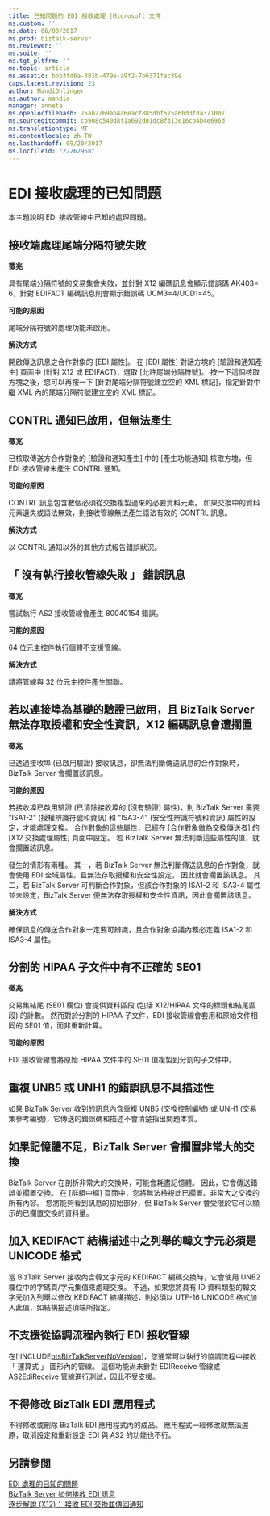 ```yaml
---
title: 已知問題的 EDI 接收處理 |Microsoft 文件
ms.custom: ''
ms.date: 06/08/2017
ms.prod: biztalk-server
ms.reviewer: ''
ms.suite: ''
ms.tgt_pltfrm: ''
ms.topic: article
ms.assetid: bbb3fd6a-381b-479e-a9f2-7b6371fac39e
caps.latest.revision: 23
author: MandiOhlinger
ms.author: mandia
manager: anneta
ms.openlocfilehash: 75ab2769ab4a6eacf885dbf675a6bd3fda371007
ms.sourcegitcommit: cb908c540d8f1a692d01dc8f313e16cb4b4e696d
ms.translationtype: MT
ms.contentlocale: zh-TW
ms.lasthandoff: 09/20/2017
ms.locfileid: "22262958"
---
```

# <a name="known-issues-with-edi-receive-processing"></a>EDI 接收處理的已知問題
本主題說明 EDI 接收管線中已知的處理問題。  
  
## <a name="receive-side-processing-of-trailing-separators-fails"></a>接收端處理尾端分隔符號失敗  
 **徵兆**  
  
 具有尾端分隔符號的交易集會失敗，並針對 X12 編碼訊息會顯示錯誤碼 AK403= 6，針對 EDIFACT 編碼訊息則會顯示錯誤碼 UCM3=4/UCD1=45。  
  
 **可能的原因**  
  
 尾端分隔符號的處理功能未啟用。  
  
 **解決方式**  
  
 開啟傳送訊息之合作對象的 [EDI 屬性]。 在 [EDI 屬性] 對話方塊的 [驗證和通知產生] 頁面中 (針對 X12 或 EDIFACT)，選取 [允許尾端分隔符號]。 按一下這個核取方塊之後，您可以再按一下 [針對尾端分隔符號建立空的 XML 標記]，指定針對中繼 XML 內的尾端分隔符號建立空的 XML 標記。  
  
## <a name="contrl-ack-is-enabled-but-not-generated"></a>CONTRL 通知已啟用，但無法產生  
 **徵兆**  
  
 已核取傳送方合作對象的 [驗證和通知產生] 中的 [產生功能通知] 核取方塊，但 EDI 接收管線未產生 CONTRL 通知。  
  
 **可能的原因**  
  
 CONTRL 訊息包含數個必須從交換複製過來的必要資料元素。 如果交換中的資料元素遺失或語法無效，則接收管線無法產生語法有效的 CONTRL 訊息。  
  
 **解決方式**  
  
 以 CONTRL 通知以外的其他方式報告錯誤狀況。  
  
## <a name="there-was-a-failure-executing-the-receive-pipeline-error-message"></a>「 沒有執行接收管線失敗 」 錯誤訊息  
 **徵兆**  
  
 嘗試執行 AS2 接收管線會產生 80040154 錯誤。  
  
 **可能的原因**  
  
 64 位元主控件執行個體不支援管線。  
  
 **解決方式**  
  
 請將管線與 32 位元主控件產生關聯。  
  
## <a name="an-x12-encoded-message-is-suspended-if-port-based-authentication-is-enabled-and-biztalk-server-does-not-have-access-to-the-authorization-and-security-information"></a>若以連接埠為基礎的驗證已啟用，且 BizTalk Server 無法存取授權和安全性資訊，X12 編碼訊息會遭擱置  
 **徵兆**  
  
 已透過接收埠 (已啟用驗證) 接收訊息，卻無法判斷傳送訊息的合作對象時，BizTalk Server 會擱置該訊息。  
  
 **可能的原因**  
  
 若接收埠已啟用驗證 (已清除接收埠的 [沒有驗證] 屬性)，則 BizTalk Server 需要 "ISA1-2" (授權辨識符號和資訊) 和 "ISA3-4" (安全性辨識符號和資訊) 屬性的設定，才能處理交換。 合作對象的這些屬性，已經在 [合作對象做為交換傳送者] 的 [X12 交換處理屬性] 頁面中設定。 若 BizTalk Server 無法判斷這些屬性的值，就會擱置該訊息。  
  
 發生的情形有兩種。 其一，若 BizTalk Server 無法判斷傳送訊息的合作對象，就會使用 EDI 全域屬性，且無法存取授權和安全性設定， 因此就會擱置該訊息。 其二，若 BizTalk Server 可判斷合作對象，但該合作對象的 ISA1-2 和 ISA3-4 屬性並未設定，BizTalk Server 便無法存取授權和安全性資訊，因此會擱置該訊息。  
  
 **解決方式**  
  
 確保訊息的傳送合作對象一定要可辨識，且合作對象協議內務必定義 ISA1-2 和 ISA3-4 屬性。  
  
## <a name="incorrect-se01-in-a-split-hipaa-subdocument"></a>分割的 HIPAA 子文件中有不正確的 SE01  
 **徵兆**  
  
 交易集結尾 (SE01 欄位) 會提供資料區段 (包括 X12/HIPAA 文件的標頭和結尾區段) 的計數。 然而對於分割的 HIPAA 子文件，EDI 接收管線會套用和原始文件相同的 SE01 值，而非重新計算。  
  
 **可能的原因**  
  
 EDI 接收管線會將原始 HIPAA 文件中的 SE01 值複製到分割的子文件中。  
  
## <a name="error-message-for-duplicate-unb5-or-unh1-is-not-descriptive"></a>重複 UNB5 或 UNH1 的錯誤訊息不具描述性  
 如果 BizTalk Server 收到的訊息內含重複 UNB5 (交換控制編號) 或 UNH1 (交易集參考編號)，它傳送的錯誤碼和描述不會清楚指出問題本質。  
  
## <a name="biztalk-server-will-suspend-a-very-large-interchange-if-it-runs-out-of-memory"></a>如果記憶體不足，BizTalk Server 會擱置非常大的交換  
 BizTalk Server 在剖析非常大的交換時，可能會耗盡記憶體。 因此，它會傳送錯誤並擱置交換。 在 [群組中樞] 頁面中，您將無法檢視此已擱置、非常大之交換的所有內容。 您將能夠看到訊息的初始部分，但 BizTalk Server 會受限於它可以顯示的已擱置交換的資料量。  
  
## <a name="korean-characters-added-to-an-enumeration-in-a-kedifact-schema-must-be-in-unicode"></a>加入 KEDIFACT 結構描述中之列舉的韓文字元必須是 UNICODE 格式  
 當 BizTalk Server 接收內含韓文字元的 KEDIFACT 編碼交換時，它會使用 UNB2 欄位中的字碼頁/字元集值來處理交換。 不過，如果您將具有 ID 資料類型的韓文字元加入列舉以修改 KEDIFACT 結構描述，則必須以 UTF-16 UNICODE 格式加入此值，如結構描述頂端所指定。  
  
## <a name="executing-an-edi-receive-pipeline-from-within-an-orchestration-is-not-supported"></a>不支援從協調流程內執行 EDI 接收管線  
 在[!INCLUDE[btsBizTalkServerNoVersion](../includes/btsbiztalkservernoversion-md.md)]，您通常可以執行的協調流程中接收 「 運算式 」 圖形內的管線。 這個功能尚未針對 EDIReceive 管線或 AS2EdiReceive 管線進行測試，因此不受支援。  
  
## <a name="biztalk-edi-application-must-not-be-modified"></a>不得修改 BizTalk EDI 應用程式  
 不得修改或刪除 BizTalk EDI 應用程式內的成品。 應用程式一經修改就無法還原，取消設定和重新設定 EDI 與 AS2 的功能也不行。  
  
## <a name="see-also"></a>另請參閱  
 [EDI 處理的已知的問題](../core/known-issues-with-edi-processing.md)   
 [BizTalk Server 如何接收 EDI 訊息](../core/how-biztalk-server-receives-edi-messages.md)   
 [逐步解說 (X12)： 接收 EDI 交換並傳回通知](../core/walkthrough-x12--receive-edi-interchanges-and-send-back-an-acknowledgement.md)